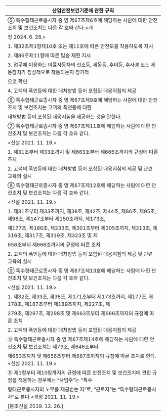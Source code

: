 | 산업안전보건기준에 관한 규칙 |
| --- |
| ⑤ 특수형태근로종사자 중 영 제67조제6호에 해당하는 사람에 대한 안전조치 및 보건조치는 다음 각 호와 같다.<개 |
| 정 2024. 6. 28.> |
| 1. 제32조제1항제10호 또는 제11호에 따른 안전모를 착용하도록 지시 |
| 2. 제86조제11항에 따른 탑승 제한 지시 |
| 3. 업무에 이용하는 이륜자동차의 전조등, 제동등, 후미등, 후사경 또는 제동장치가 정상적으로 작동되는지 정기적 |
| 으로 확인 |
| 4. 고객의 폭언등에 대한 대처방법 등이 포함된 대응지침의 제공 |
| ⑥ 특수형태근로종사자 중 영 제67조제9호에 해당하는 사람에 대한 안전조치 및 보건조치는 고객의 폭언등에 대한 |
| 대처방법 등이 포함된 대응지침을 제공하는 것을 말한다. |
| ⑦ 특수형태근로종사자 중 영 제67조제11호에 해당하는 사람에 대한 안전조치 및 보건조치는 다음 각 호와 같다. |
| <신설 2021. 11. 19.> |
| 1. 제31조부터 제33조까지 및 제663조부터 제666조까지의 규정에 따른 조치 |
| 2. 고객의 폭언등에 대한 대처방법 등이 포함된 대응지침의 제공 및 관련 교육의 실시 |
| ⑧ 특수형태근로종사자 중 영 제67조제12호에 해당하는 사람에 대한 안전조치 및 보건조치는 다음 각 호와 같다. |
| <신설 2021. 11. 19.> |
| 1. 제31조부터 제33조까지, 제38조, 제42조, 제44조, 제86조, 제95조, 제96조, 제147조부터 제150조까지, 제173조, |
| 제177조, 제186조, 제233조, 제301조부터 제305조까지, 제313조, 제316조, 제317조, 제319조, 제323조 및 제 |
| 656조부터 제666조까지의 규정에 따른 조치 |
| 2. 고객의 폭언등에 대한 대처방법 등이 포함된 대응지침의 제공 및 관련 교육의 실시 |
| ⑨ 특수형태근로종사자 중 영 제67조제13호에 해당하는 사람에 대한 안전조치 및 보건조치는 다음 각 호와 같다. |
| <신설 2021. 11. 19.> |
| 1. 제32조, 제33조, 제38조, 제171조부터 제173조까지, 제177조, 제178조, 제187조부터 제189조까지, 제227조, 제 |
| 279조, 제297조, 제298조 및 제663조부터 제666조까지의 규정에 따른 조치 |
| 2. 고객의 폭언등에 대한 대처방법 등이 포함된 대응지침의 제공 |
| ⑩ 특수형태근로종사자 중 영 제67조제14호에 해당하는 사람에 대한 안전조치 및 보건조치는 제79조, 제646조부터 |
| 제653조까지 및 제656조부터 제667조까지의 규정에 따른 조치로 한다.<신설 2021. 11. 19.> |
| ⑪ 제1항부터 제10항까지의 규정에 따른 안전조치 및 보건조치에 관한 규정을 적용하는 경우에는 “사업주”는 “특수 |
| 형태근로종사자의 노무를 제공받는 자”로, “근로자”는 “특수형태근로종사자”로 본다.<개정 2021. 11. 19.> |
| [본조신설 2019. 12. 26.] |